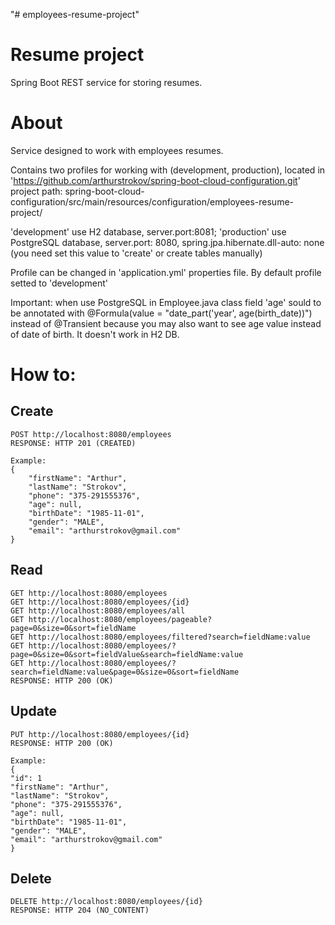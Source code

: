 "# employees-resume-project"

# Resume project

Spring Boot REST service for storing resumes.

# About

Service designed to work with employees resumes.

Contains two profiles for working with (development, production), 
located in 'https://github.com/arthurstrokov/spring-boot-cloud-configuration.git' project
path: spring-boot-cloud-configuration/src/main/resources/configuration/employees-resume-project/

'development' use H2 database, server.port:8081;
'production' use PostgreSQL database, server.port: 8080, spring.jpa.hibernate.dll-auto: none (you need set this value to 'create' or create tables manually)

Profile can be changed in 'application.yml' properties file. By default profile setted to 'development'

Important:
when use PostgreSQL in Employee.java class field 'age' sould to be annotated with @Formula(value = "date_part('year', age(birth_date))") instead of @Transient
because you may also want to see age value instead of date of birth. It doesn't work in H2 DB.

# How to:

## Create

    POST http://localhost:8080/employees
    RESPONSE: HTTP 201 (CREATED)

    Example:
    {
        "firstName": "Arthur",
        "lastName": "Strokov",
        "phone": "375-291555376",
        "age": null,
        "birthDate": "1985-11-01",
        "gender": "MALE",
        "email": "arthurstrokov@gmail.com"
    }

## Read

    GET http://localhost:8080/employees
    GET http://localhost:8080/employees/{id}
    GET http://localhost:8080/employees/all
    GET http://localhost:8080/employees/pageable?page=0&size=0&sort=fieldName
    GET http://localhost:8080/employees/filtered?search=fieldName:value
    GET http://localhost:8080/employees/?page=0&size=0&sort=fieldValue&search=fieldName:value
    GET http://localhost:8080/employees/?search=fieldName:value&page=0&size=0&sort=fieldName
    RESPONSE: HTTP 200 (OK)

## Update

    PUT http://localhost:8080/employees/{id}
    RESPONSE: HTTP 200 (OK)

    Example:
    {
    "id": 1
    "firstName": "Arthur",
    "lastName": "Strokov",
    "phone": "375-291555376",
    "age": null,
    "birthDate": "1985-11-01",
    "gender": "MALE",
    "email": "arthurstrokov@gmail.com"
    }

## Delete

    DELETE http://localhost:8080/employees/{id}
    RESPONSE: HTTP 204 (NO_CONTENT)
